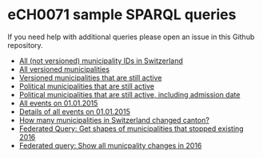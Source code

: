 # eCH0071 sample SPARQL queries

If you need help with additional queries please open an issue in this Github repository.

* [All (not versioned) municipality IDs in Switzerland](http://classifications.data.admin.ch/sparql/#query=PREFIX+gont%3A+%3Chttps%3A%2F%2Fgont.ch%2F%3E%0A%0ASELECT+*%0A%0AWHERE+%7B%0A++%3Fs+a+gont%3AMunicipality+%3B%0A++++gont%3Aid+%3Fmunid+.%0A%7D&contentTypeConstruct=text%2Fturtle&contentTypeSelect=application%2Fsparql-results%2Bjson&endpoint=http%3A%2F%2Fclassifications.data.admin.ch%2Fquery%2F&requestMethod=POST&tabTitle=Query&outputFormat=table)
* [All versioned municipalities](http://classifications.data.admin.ch/sparql/#query=PREFIX+gont%3A+%3Chttps%3A%2F%2Fgont.ch%2F%3E%0A%0ASELECT+*%0A%0AWHERE+%7B%0A++%3Fs+a+gont%3AMunicipalityVersion+%3B%0A++++gont%3Aid+%3Fmunid+.%0A%7D&contentTypeConstruct=text%2Fturtle&contentTypeSelect=application%2Fsparql-results%2Bjson&endpoint=http%3A%2F%2Fdata.admin.ch%2Fquery%2F&requestMethod=POST&tabTitle=Query&outputFormat=table)
* [Versioned municipalities that are still active](http://classifications.data.admin.ch/sparql/#query=PREFIX+rdfs%3A+++%3Chttp%3A%2F%2Fwww.w3.org%2F2000%2F01%2Frdf-schema%23%3E%0APREFIX+gont%3A+%3Chttps%3A%2F%2Fgont.ch%2F%3E+%0A%0ASELECT+*+%0AFROM+%3Chttps%3A%2F%2Flinked.opendata.swiss%2Fgraph%2FeCH-0071%3E%0AWHERE+%7B%0A++%3Fmunicipalityversion+a+gont%3AMunicipalityVersion+%3B%0A++++gont%3Aid+%3Fmunhistid+%3B%0A++++gont%3Amunicipality+%3Fmunicipality+%3B%0A++++gont%3AlongName+%3Fmunname+.%0A++++MINUS+%7B+%3Fmunicipalityversion+gont%3AabolitionEvent+%3FabolitionEvent+.+%7D%0A++%0A++%3Fmunicipality+a+gont%3APoliticalMunicipality+%3B%0A++++gont%3Aid+%3Fmunid+.%0A++%0A%7D+ORDER+BY+%3Fmunid&contentTypeConstruct=text%2Fturtle&contentTypeSelect=application%2Fsparql-results%2Bjson&endpoint=http%3A%2F%2Fclassifications.data.admin.ch%2Fquery%2F&requestMethod=POST&tabTitle=Query&headers=%7B%7D&outputFormat=table)
* [Political municipalities that are still active](http://classifications.data.admin.ch/sparql/#query=PREFIX+rdfs%3A+++%3Chttp%3A%2F%2Fwww.w3.org%2F2000%2F01%2Frdf-schema%23%3E%0APREFIX+gont%3A+%3Chttps%3A%2F%2Fgont.ch%2F%3E+%0A%0ASELECT+*+%0AFROM+%3Chttps%3A%2F%2Flinked.opendata.swiss%2Fgraph%2FeCH-0071%3E%0AWHERE+%7B%0A++%3Fmunicipalityversion+a+gont%3AMunicipalityVersion+%3B%0A++++gont%3Aid+%3Fmunhistid+%3B%0A++++gont%3Amunicipality+%3Fmunicipality+%3B%0A++++gont%3AlongName+%3Fmunname+.%0A++++MINUS+%7B+%3Fmunicipalityversion+gont%3AabolitionEvent+%3FabolitionEvent+.+%7D%0A++%0A++%3Fmunicipality+a+gont%3APoliticalMunicipality+%3B%0A++++gont%3Aid+%3Fmunid+.%0A++%0A%7D+ORDER+BY+%3Fmunid&contentTypeConstruct=text%2Fturtle&contentTypeSelect=application%2Fsparql-results%2Bjson&endpoint=http%3A%2F%2Fclassifications.data.admin.ch%2Fquery%2F&requestMethod=POST&tabTitle=Query&headers=%7B%7D&outputFormat=table)
* [Political municipalities that are still active, including admission date](http://classifications.data.admin.ch/sparql/#query=PREFIX+rdfs%3A+++%3Chttp%3A%2F%2Fwww.w3.org%2F2000%2F01%2Frdf-schema%23%3E%0APREFIX+gont%3A+%3Chttps%3A%2F%2Fgont.ch%2F%3E+%0A%0ASELECT+*+%0AFROM+%3Chttps%3A%2F%2Flinked.opendata.swiss%2Fgraph%2FeCH-0071%3E%0AWHERE+%7B%0A++%3Fmunicipalityversion+a+gont%3AMunicipalityVersion+%3B%0A++++gont%3Aid+%3Fmunhistid+%3B%0A++++gont%3Amunicipality+%3Fmunicipality+%3B%0A++++gont%3AlongName+%3Fmunname+%3B%0A++++gont%3AadmissionEvent+%3FadmissionEvent+.%0A++MINUS+%7B+%3Fmunicipalityversion+gont%3AabolitionEvent+%3FabolitionEvent+.+%7D%0A++%0A++%3Fmunicipality+a+gont%3APoliticalMunicipality+%3B%0A++++gont%3Aid+%3Fmunid+.%0A++%0A++%3FadmissionEvent+gont%3Adate+%3FadmissionDate+.%0A++%0A%7D+ORDER+BY+%3Fmunid&contentTypeConstruct=text%2Fturtle&contentTypeSelect=application%2Fsparql-results%2Bjson&endpoint=http%3A%2F%2Fdata.admin.ch%2Fquery%2F&requestMethod=POST&tabTitle=Query&headers=%7B%7D&outputFormat=table)
* [All events on 01.01.2015](http://classifications.data.admin.ch/sparql/#query=PREFIX+rdfs%3A+++%3Chttp%3A%2F%2Fwww.w3.org%2F2000%2F01%2Frdf-schema%23%3E%0APREFIX+gont%3A+%3Chttps%3A%2F%2Fgont.ch%2F%3E+%0A%0ASELECT+*+%0AFROM+%3Chttps%3A%2F%2Flinked.opendata.swiss%2Fgraph%2FeCH-0071%3E%0AWHERE+%7B%0A++%0A++%3Fmunicipalityversion+a+gont%3AMunicipalityChangeEvent+%3B%0A++++gont%3Adate+'2015-01-01'%5E%5Exsd%3Adate+%3B%0A++++gont%3Aid+%3Fmunid+.%0A++%0A%7D+ORDER+BY+%3Fmunid&contentTypeConstruct=text%2Fturtle&contentTypeSelect=application%2Fsparql-results%2Bjson&endpoint=http%3A%2F%2Fclassifications.data.admin.ch%2Fquery%2F&requestMethod=POST&tabTitle=Query&headers=%7B%7D&outputFormat=table)
* [Details of all events on 01.01.2015](http://classifications.data.admin.ch/sparql/#query=PREFIX+rdfs%3A+++%3Chttp%3A%2F%2Fwww.w3.org%2F2000%2F01%2Frdf-schema%23%3E%0APREFIX+gont%3A+%3Chttps%3A%2F%2Fgont.ch%2F%3E+%0APREFIX+skos%3A+%3Chttp%3A%2F%2Fwww.w3.org%2F2004%2F02%2Fskos%2Fcore%23%3E%0A%0ASELECT+%3Feventid+%3FabolitionName+%3FadmissionName+%3Flabel%0A%0AWHERE+%7B%0A++%0A++%3Fevent+a+gont%3AMunicipalityChangeEvent+%3B%0A++++gont%3Adate+'2015-01-01'%5E%5Exsd%3Adate+%3B%0A++++gont%3Aid+%3Feventid+.%0A++%0A++%7B%0A++++%3Fmunabo+a+gont%3AMunicipalityVersion+%3B%0A++++++gont%3AlongName+%3FabolitionName+%3B%0A++++++gont%3AabolitionMode+%3Fabmode+%3B%0A++++++gont%3AabolitionEvent+%3Fevent+.%0A++++++++%0A++++%3Fabmode+skos%3AprefLabel+%3Flabel+.%0A++++FILTER+langMatches(+lang(%3Flabel)%2C+%22de%22+)%0A++++%0A++%7D+UNION%0A++%7B%0A++++%3Fmunadmis+a+gont%3AMunicipalityVersion+%3B%0A++++++gont%3AlongName+%3FadmissionName+%3B%0A++++++gont%3AadmissionMode+%3Fadmode+%3B%0A++++++gont%3AadmissionEvent+%3Fevent+.%0A++++%0A++++%3Fadmode+skos%3AprefLabel+%3Flabel+.%0A++++FILTER+langMatches(+lang(%3Flabel)%2C+%22de%22+)%0A++%7D%0A++%0A%7D+ORDER+BY+%3Feventid&contentTypeConstruct=text%2Fturtle&contentTypeSelect=application%2Fsparql-results%2Bjson&endpoint=http%3A%2F%2Fclassifications.data.admin.ch%2Fquery%2F&requestMethod=POST&tabTitle=Query&headers=%7B%7D&outputFormat=table)
* [How many municipalities in Switzerland changed canton?](http://classifications.data.admin.ch/sparql/#query=PREFIX+rdf%3A+%3Chttp%3A%2F%2Fwww.w3.org%2F1999%2F02%2F22-rdf-syntax-ns%23%3E%0APREFIX+rdfs%3A+%3Chttp%3A%2F%2Fwww.w3.org%2F2000%2F01%2Frdf-schema%23%3E%0APREFIX+gont%3A+%3Chttps%3A%2F%2Fgont.ch%2F%3E%0A%0ASELECT+%3FmunName+%3FcantonabolitionName+%3FcantonadmissionName+%3Fdate+WHERE+%7B+GRAPH+%3Chttps%3A%2F%2Flinked.opendata.swiss%2Fgraph%2FeCH-0071%3E+%7B%0A%0A++%3Fmunuriadmission+a+gont%3AMunicipalityVersion+%3B%0A++++++++++gont%3AadmissionEvent+%3Fmuneventuri+%3B%0A++++++++++gont%3Acanton+%3Fcanton+%3B%0A++++++++++gont%3AadmissionMode+%3Chttp%3A%2F%2Fclassifications.data.admin.ch%2Fcode%2Fech0071%2F24%3E+.%0A++MINUS+%7B%0A+++++%3Fmunuriabolition+a+gont%3AMunicipalityVersion+%3B%0A++++++++++gont%3AabolitionEvent+%3Fmuneventuri+%3B%0A++++++++++gont%3Acanton+%3Fcanton+%3B%0A++++++++++gont%3AabolitionMode+%3Chttp%3A%2F%2Fclassifications.data.admin.ch%2Fcode%2Fech0071%2F24%3E+.%0A++%7D%0A++%0A++%3Fmunuriabolition+a+gont%3AMunicipalityVersion+%3B%0A++++++++++gont%3AabolitionEvent+%3Fmuneventuri+%3B%0A++++++++++gont%3Acanton+%3Fcantonabolitionuri+.%0A+++%0A++%3Fmunuriadmission+a+gont%3AMunicipalityVersion+%3B%0A++++++++++gont%3AadmissionEvent+%3Fmuneventuri+%3B%0A++++++++++gont%3AlongName+%3FmunName+%3B%0A++++++++++gont%3Acanton+%3Fcantonadmissionuri+.%0A++%0A++%3Fcantonabolitionuri+gont%3AlongName+%3FcantonabolitionName+.%0A++%3Fcantonadmissionuri+gont%3AlongName+%3FcantonadmissionName+.%0A++%3Fmuneventuri+gont%3Adate+%3Fdate+.%0A++%0A%7D%7D+ORDER+BY+%3Fmuneventuri+&contentTypeConstruct=text%2Fturtle&contentTypeSelect=application%2Fsparql-results%2Bjson&endpoint=http%3A%2F%2Fclassifications.data.admin.ch%2Fquery%2F&requestMethod=POST&tabTitle=Query+3&headers=%7B%7D&outputFormat=table)
* [Federated Query: Get shapes of municipalities that stopped existing 2016](https://ld.geo.admin.ch/sparql/#query=PREFIX+rdf%3A+%3Chttp%3A%2F%2Fwww.w3.org%2F1999%2F02%2F22-rdf-syntax-ns%23%3E%0APREFIX+rdfs%3A+%3Chttp%3A%2F%2Fwww.w3.org%2F2000%2F01%2Frdf-schema%23%3E%0APREFIX+gont%3A+%3Chttps%3A%2F%2Fgont.ch%2F%3E+%0APREFIX+dct%3A+%3Chttp%3A%2F%2Fpurl.org%2Fdc%2Fterms%2F%3E%0APREFIX+geo%3A+%3Chttp%3A%2F%2Fwww.opengis.net%2Font%2Fgeosparql%23%3E%0APREFIX+schema%3A+%3Chttp%3A%2F%2Fschema.org%2F%3E%0A%0A%23%0A%23+This+query+gets+municipality+change+events+from+BFS+%22Historisiertes+Gemeindeverzeichnis%22%0A%23+It+extracts+municipalities+that+do+not+exist+anymore+in+this+particular+shape+after+2016%0A%23+Note+that+this+query+returns+zero+for+years+before+or+after+that%2C+due+to+the+lack+of%0A%23+shapes+for+older+versions.%0A%23%0A%0ASELECT+*+WHERE+%7B%0A++SERVICE+%3Chttp%3A%2F%2Fdata.admin.ch%2Fquery%3E+%7B+GRAPH+%3Chttps%3A%2F%2Flinked.opendata.swiss%2Fgraph%2FeCH-0071%3E+%7B%0A++++%23+Get+all+events+from+BFS%0A++++%3Fevent+a+gont%3AMunicipalityChangeEvent+%3B%0A++++++gont%3Adate+%3Fdate+%3B%0A++++++gont%3Aid+%3Feventid+.%0A++%0A++++%23+Get+the+URIs+of+the+involved+municipalities+++%0A++++%3Fmunabo+a+gont%3AMunicipalityVersion+%3B%0A++++++%23gont%3AlongName+%3FabolitionName+%3B%0A++++++gont%3Amunicipality+%3Fmunuri+%3B%0A++++++%23+only+%22Aufhebung+Gemeinde%2FBezirk%22%0A++++++gont%3AabolitionMode+%3Chttp%3A%2F%2Fclassifications.data.admin.ch%2Fcode%2Fech0071%2F29%3E+%3B%0A++++++gont%3AabolitionEvent+%3Fevent+.%0A++%7D%7D%0A++%23+Filter+to+changes+in+one+year%2C+only+works+for+2016+due+to+the+lack+of+older+shapes%0A++%23+If+you+change+that+you+will+get+zero+results.%0A++FILTER+(+%3Fdate+%3E%3D+%222016-01-01%22%5E%5Exsd%3Adate+%26%26+%3Fdate+%3C%3D+%222016-12-31%22%5E%5Exsd%3Adate+)%0A++%0A++%23+join+with+the+data+from+BFS%0A++%3Fshapeuri+a+%3Chttp%3A%2F%2Fwww.geonames.org%2Fontology%23A.ADM3%3E+%3B%0A++++dct%3AhasVersion+%3Fversion16+%3B%0A++++rdfs%3AseeAlso+%3Fmunuri+.%0A+%0A++%3Fversion16+schema%3AvalidUntil+'2016-12-31'%5E%5Exsd%3Adate+.%0A++%0A++%23+get+geometry+URI+from+2016%0A++%3Fversion16+geo%3AhasGeometry+%3FGeometry+%3B%0A+++++++++++++schema%3Aname+%3FCoordsLabel+.%0A++%0A++%3FGeometry+geo%3AasWKT+%3FCoords++.%0A++%0A%7D&contentTypeConstruct=text%2Fturtle&contentTypeSelect=application%2Fsparql-results%2Bjson&endpoint=https%3A%2F%2Fld.geo.admin.ch%2Fquery&requestMethod=POST&tabTitle=Query&headers=%7B%7D&outputFormat=leaflet)
* [Federated query: Show all municpality changes in 2016](https://ld.geo.admin.ch/sparql/#query=PREFIX+rdf%3A+%3Chttp%3A%2F%2Fwww.w3.org%2F1999%2F02%2F22-rdf-syntax-ns%23%3E%0APREFIX+rdfs%3A+%3Chttp%3A%2F%2Fwww.w3.org%2F2000%2F01%2Frdf-schema%23%3E%0APREFIX+gont%3A+%3Chttps%3A%2F%2Fgont.ch%2F%3E+%0APREFIX+dct%3A+%3Chttp%3A%2F%2Fpurl.org%2Fdc%2Fterms%2F%3E%0APREFIX+geo%3A+%3Chttp%3A%2F%2Fwww.opengis.net%2Font%2Fgeosparql%23%3E%0APREFIX+skos%3A+%3Chttp%3A%2F%2Fwww.w3.org%2F2004%2F02%2Fskos%2Fcore%23%3E%0A%0A%23%0A%23+This+query+gets+municipality+change+events+from+BFS+%22Historisiertes+Gemeindeverzeichnis%22%0A%23+It+extracts+and+explains+what+happened+if+you+click+on+one+of+the+labels.%0A%23+Note+that+this+query+returns+zero+for+years+before+or+after+that%2C+due+to+the+lack+of%0A%23+shapes+for+older+versions.%0A%23%0A%0ASELECT+*+WHERE+%7B%0A++SERVICE+%3Chttp%3A%2F%2Fdata.admin.ch%2Fquery%3E+%7B+GRAPH+%3Chttps%3A%2F%2Flinked.opendata.swiss%2Fgraph%2FeCH-0071%3E+%7B%0A++++%3Fevent+a+gont%3AMunicipalityChangeEvent+%3B%0A++++++gont%3Adate+%3Fdate+%3B%0A++++++gont%3Aid+%3Feventid+.%0A++%0A++++%3Fmunabo+a+gont%3AMunicipalityVersion+%3B%0A++++++gont%3AlongName+%3FabolitionName+%3B%0A++++++gont%3Amunicipality+%3Fmunuri+%3B%0A++++++gont%3AabolitionMode+%3Fabmode+%3B%0A++++++gont%3AabolitionEvent+%3Fevent+.%0A++++++%3Fabmode+skos%3AprefLabel+%3FabolitionmodeName+.%0A++++%7D%7D%0A++FILTER+(+%3Fdate+%3E%3D+%222016-01-01%22%5E%5Exsd%3Adate+%26%26+%3Fdate+%3C%3D+%222016-12-31%22%5E%5Exsd%3Adate+)%0A++%0A++%3Fshapeuri+a+%3Chttp%3A%2F%2Fwww.geonames.org%2Fontology%23A.ADM3%3E+%3B%0A++++dct%3AhasVersion+%3Fversion16+%3B%0A++++rdfs%3AseeAlso+%3Fmunuri+.%0A++%0A++%3Fversion16+geo%3AhasGeometry+%3FGeometry+.%0A++%3FGeometry+geo%3AasWKT+%3FCoords++.%0A++%0A++BIND+(CONCAT('Gemeinde%3A+%3Cb%3E'%2C+%3FabolitionName%2C+'%3C%2Fb%3E%3Cbr%3EEvent%3A+'%2C+%3FabolitionmodeName)+AS+%3FCoordsLabel)%0A++%0A%7D&contentTypeConstruct=text%2Fturtle&contentTypeSelect=application%2Fsparql-results%2Bjson&endpoint=https%3A%2F%2Fld.geo.admin.ch%2Fquery&requestMethod=POST&tabTitle=Query&headers=%7B%7D&outputFormat=leaflet)
